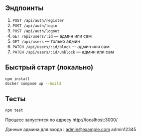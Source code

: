 
## Эндпоинты
1. `POST /api/auth/register`
2. `POST /api/auth/login`
3. `POST /api/auth/logout`
4. `GET /api/users/:id` — админ или сам
5. `GET /api/users` — только админ
6. `PATCH /api/users/:id/block` — админ или сам
7. `PATCH /api/users/:id/unblock` — админ или сам

## Быстрый старт (локально)
```bash
npm install
docker compose up --build
```

## Тесты
```bash
npm test
```

Процесс запустится по адресу http://localhost:3000/


Данные админа для входа :
admin@example.com
admin12345
